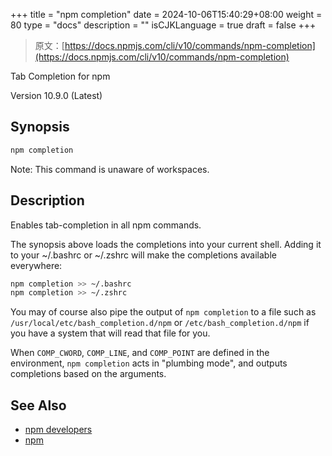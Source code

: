 +++
title = "npm completion"
date = 2024-10-06T15:40:29+08:00
weight = 80
type = "docs"
description = ""
isCJKLanguage = true
draft = false
+++

> 原文：[https://docs.npmjs.com/cli/v10/commands/npm-completion](https://docs.npmjs.com/cli/v10/commands/npm-completion)

Tab Completion for npm



Version 10.9.0 (Latest)

## Synopsis



```bash
npm completion
```

Note: This command is unaware of workspaces.

## Description

Enables tab-completion in all npm commands.

The synopsis above loads the completions into your current shell. Adding it to your ~/.bashrc or ~/.zshrc will make the completions available everywhere:



```bash
npm completion >> ~/.bashrc
npm completion >> ~/.zshrc
```

You may of course also pipe the output of `npm completion` to a file such as `/usr/local/etc/bash_completion.d/npm` or `/etc/bash_completion.d/npm` if you have a system that will read that file for you.

When `COMP_CWORD`, `COMP_LINE`, and `COMP_POINT` are defined in the environment, `npm completion` acts in "plumbing mode", and outputs completions based on the arguments.

## See Also

- [npm developers](https://docs.npmjs.com/cli/v10/using-npm/developers)
- [npm](https://docs.npmjs.com/cli/v10/commands/npm)